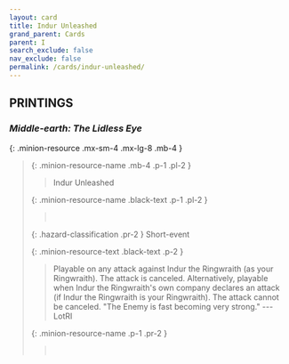 ```yaml
---
layout: card
title: Indur Unleashed
grand_parent: Cards
parent: I
search_exclude: false
nav_exclude: false
permalink: /cards/indur-unleashed/
---
```


## PRINTINGS


### _Middle-earth: The Lidless Eye_

{: .minion-resource .mx-sm-4 .mx-lg-8 .mb-4 }
> {: .minion-resource-name .mb-4 .p-1 .pl-2 }
> > <div class="hazard-mp"></div>
> > <div class="card-name">Indur Unleashed</div>
>
> {: .minion-resource-name .black-text .p-1 .pl-2 }
> > &nbsp;
>
> {: .hazard-classification .pr-2 }
> Short-event
>
> {: .minion-resource-text .black-text .p-2 }
> > Playable on any attack against Indur the Ringwraith (as your Ringwraith). The attack is canceled. Alternatively, playable when Indur the Ringwraith's own company declares an attack (if Indur the Ringwraith is your Ringwraith). The attack cannot be canceled.   "The Enemy is fast becoming very strong." ---LotRI 
> 
> {: .minion-resource-name .p-1 .pr-2 }
> > <div class="card-shield"></div>
> > <div class="card-corruption-white">&nbsp;</div>
